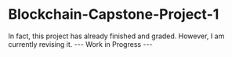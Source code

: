 # Blockchain-Capstone-Project-1
In fact, this project has already finished and graded.
However, I am currently revising it. 
--- Work in Progress ---
